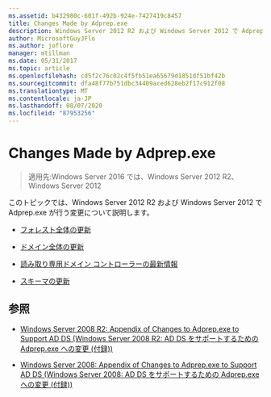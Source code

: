 ```yaml
---
ms.assetid: b432980c-601f-492b-924e-7427419c8457
title: Changes Made by Adprep.exe
description: Windows Server 2012 R2 および Windows Server 2012 で Adprep.exe が行う変更について説明します。
author: MicrosoftGuyJFlo
ms.author: joflore
manager: mtillman
ms.date: 05/31/2017
ms.topic: article
ms.openlocfilehash: cd5f2c76c02c4f5fb51ea65679d1851df51bf42b
ms.sourcegitcommit: dfa48f77b751dbc34409aced628eb2f17c912f08
ms.translationtype: MT
ms.contentlocale: ja-JP
ms.lasthandoff: 08/07/2020
ms.locfileid: "87953256"
---
```

# <a name="changes-made-by-adprepexe"></a>Changes Made by Adprep.exe

> 適用先:Windows Server 2016 では、Windows Server 2012 R2、Windows Server 2012

このトピックでは、Windows Server 2012 R2 および Windows Server 2012 で Adprep.exe が行う変更について説明します。

- [フォレスト全体の更新](../../../ad-ds/deploy/RODC/Forest-Wide-Updates.md)

- [ドメイン全体の更新](../../../ad-ds/deploy/Domain-Wide-Updates.md)

- [読み取り専用ドメイン コントローラーの最新情報](../../../ad-ds/deploy/RODC/Read-Only-Domain-Controller-Updates.md)

- [スキーマの更新](../../../ad-ds/deploy/Schema-Updates.md)

## <a name="see-also"></a>参照

- [Windows Server 2008 R2: Appendix of Changes to Adprep.exe to Support AD DS (Windows Server 2008 R2: AD DS をサポートするための Adprep.exe への変更 (付録))](/previous-versions/windows/it-pro/windows-server-2008-R2-and-2008/dd378876(v=ws.10))

- [Windows Server 2008: Appendix of Changes to Adprep.exe to Support AD DS (Windows Server 2008: AD DS をサポートするための Adprep.exe への変更 (付録))](/previous-versions/windows/it-pro/windows-server-2008-R2-and-2008/cc770703(v=ws.10))
